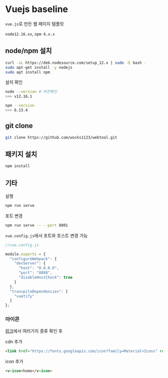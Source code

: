 # Vuejs baseline

`vue.js`로 만든 웹 페이지 템플릿

`node12.16.xx`, `npm 6.x.x` 

## node/npm 설치

```bash
curl -sL https://deb.nodesource.com/setup_12.x | sudo -E bash -
sudo apt-get install -y nodejs
sudo apt install npm
```

설치 확인

```bash
node --version # 버전확인
>>> v12.16.1
```

```bash
npm --version
>>> 6.13.4
```

## git clone

```bash
git clone https://github.com/wocks1123/webtool.git
```

## 패키지 설치

```bash
npm install
```

## 기타

실행

```bash
npm run serve
```

포트 변경

```bash
npm run serve -- --port 8001 
```

`vue.config.js`에서 포트와 호스트 변경 가능

```js
//vue.config.js

module.exports = {
  "configureWebpack": {
    "devServer": {
      "host": "0.0.0.0",
      "port": "8888",
      "disableHostCheck": true
    }
  },
  "transpileDependencies": [
    "vuetify"
  ]
};
```

### 아이콘

[링크](https://material.io/resources/icons/?style=baseline)에서 여러가지 종류 확인 후

cdn 추가

```html
<link href="https://fonts.googleapis.com/icon?family=Material+Icons" rel="stylesheet">
```

icon 추가

```html
<v-icon>home</v-icon>
```
